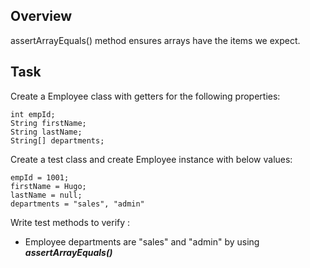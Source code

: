 ## Overview
   
   assertArrayEquals() method ensures arrays have the items we expect.
    
## Task

 Create a Employee class with getters for the following properties:
 
    int empId;   
    String firstName;
    String lastName;
    String[] departments;
  
 Create a test class and create Employee instance with below values:

    empId = 1001;   
    firstName = Hugo;
    lastName = null;
    departments = "sales", "admin"
     
 
 Write test methods to verify :
   * Employee departments are "sales" and "admin" by using **_assertArrayEquals()_**
   
   
   
    

